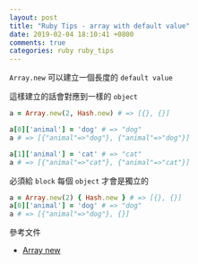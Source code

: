 ```yaml
---
layout: post
title: "Ruby Tips - array with default value"
date: 2019-02-04 18:10:41 +0800
comments: true
categories: ruby ruby_tips
---
```


<!-- more -->

`Array.new` 可以建立一個長度的 `default value`

這樣建立的話會對應到一樣的 `object`

```ruby
a = Array.new(2, Hash.new) # => [{}, {}]

a[0]['animal'] = 'dog' # => "dog"
a # => [{"animal"=>"dog"}, {"animal"=>"dog"}]

a[1]['animal'] = 'cat' # => "cat"
a # => [{"animal"=>"cat"}, {"animal"=>"cat"}]
```

必須給 `block` 每個 `object` 才會是獨立的

```ruby
a = Array.new(2) { Hash.new } # => [{}, {}]
a[0]['animal'] = 'dog' # => "dog"
a # => [{"animal"=>"dog"}, {}]
```

參考文件

* [Array new](https://ruby-doc.org/core-2.6.1/Array.html#method-c-new)


